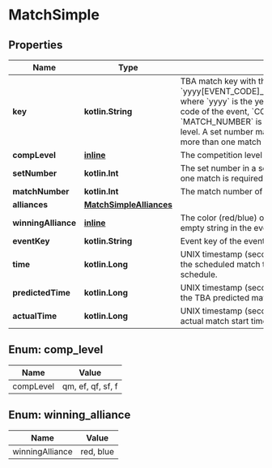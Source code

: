
# MatchSimple

## Properties
Name | Type | Description | Notes
------------ | ------------- | ------------- | -------------
**key** | **kotlin.String** | TBA match key with the format &#x60;yyyy[EVENT_CODE]_[COMP_LEVEL]m[MATCH_NUMBER]&#x60;, where &#x60;yyyy&#x60; is the year, and &#x60;EVENT_CODE&#x60; is the event code of the event, &#x60;COMP_LEVEL&#x60; is (qm, ef, qf, sf, f), and &#x60;MATCH_NUMBER&#x60; is the match number in the competition level. A set number may append the competition level if more than one match in required per set. | 
**compLevel** | [**inline**](#CompLevelEnum) | The competition level the match was played at. | 
**setNumber** | **kotlin.Int** | The set number in a series of matches where more than one match is required in the match series. | 
**matchNumber** | **kotlin.Int** | The match number of the match in the competition level. | 
**alliances** | [**MatchSimpleAlliances**](MatchSimpleAlliances.md) |  |  [optional]
**winningAlliance** | [**inline**](#WinningAllianceEnum) | The color (red/blue) of the winning alliance. Will contain an empty string in the event of no winner, or a tie. |  [optional]
**eventKey** | **kotlin.String** | Event key of the event the match was played at. | 
**time** | **kotlin.Long** | UNIX timestamp (seconds since 1-Jan-1970 00:00:00) of the scheduled match time, as taken from the published schedule. |  [optional]
**predictedTime** | **kotlin.Long** | UNIX timestamp (seconds since 1-Jan-1970 00:00:00) of the TBA predicted match start time. |  [optional]
**actualTime** | **kotlin.Long** | UNIX timestamp (seconds since 1-Jan-1970 00:00:00) of actual match start time. |  [optional]


<a name="CompLevelEnum"></a>
## Enum: comp_level
Name | Value
---- | -----
compLevel | qm, ef, qf, sf, f


<a name="WinningAllianceEnum"></a>
## Enum: winning_alliance
Name | Value
---- | -----
winningAlliance | red, blue



